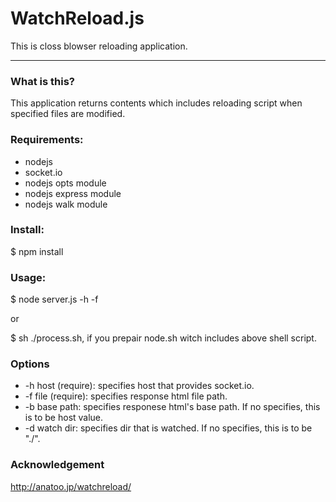 # WatchReload.js

This is closs blowser reloading application.

<hr>

### What is this?

This application returns contents which includes reloading script when specified files are modified.

### Requirements:

* nodejs
* socket.io
* nodejs opts module
* nodejs express module
* nodejs walk module

### Install:

$ npm install

### Usage:

$ node server.js -h <your host> -f <response file>

or

$ sh ./process.sh, if you prepair node.sh witch includes above shell script.

### Options

* -h host (require): specifies host that provides socket.io.
* -f file (require): specifies response html file path.
* -b base path: specifies responese html's base path. If no specifies, this is to be host value.
* -d watch dir: specifies dir that is watched. If no specifies, this is to be "./".

### Acknowledgement

http://anatoo.jp/watchreload/
